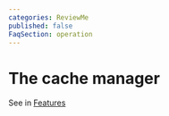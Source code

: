 ```yaml
---
categories: ReviewMe
published: false
FaqSection: operation
---
```

# The cache manager
See in [Features](/Features/CacheManager)